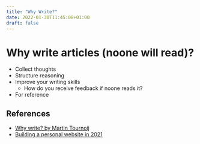 ```yaml
---
title: "Why Write?"
date: 2022-01-30T11:45:08+01:00
draft: false
---
```


# Why write articles (noone will read)?

- Collect thoughts
- Structure reasoning
- Improve your writing skills
    - How do you receive feedback if noone reads it?
- For reference

## References

- [Why write? by Martin Tournoij](https://www.arp242.net/why-write.html)
- [Building a personal website in 2021](https://news.ycombinator.com/item?id=27173728) 
